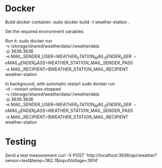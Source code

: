 # Docker
Build docker container:
sudo docker build -t weather-station .

Set the required environment variables

Run it:
sudo docker run \
-v /storage/shared/weatherdata/:/weatherdata \
-p 3636:3636 \
-e MAIL_SENDER_USER=$WEATHER_STATION_MAIL_SENDER_USER \
-e MAIL_SENDER_PASS=$WEATHER_STATION_MAIL_SENDER_PASS \
-e MAIL_RECIPIENT=$WEATHER_STATION_MAIL_RECIPIENT \
weather-station

In background, with automatic restart
sudo docker run \
-d --restart unless-stopped \
-v /storage/shared/weatherdata/:/weatherdata \
-p 3636:3636 \
-e MAIL_SENDER_USER=$WEATHER_STATION_MAIL_SENDER_USER \
-e MAIL_SENDER_PASS=$WEATHER_STATION_MAIL_SENDER_PASS \
-e MAIL_RECIPIENT=$WEATHER_STATION_MAIL_RECIPIENT \
weather-station

# Testing
Send a test measurement
curl -X POST 'http://localhost:3636/api/weather?sensor=test&temp=362.7&inputVoltage=3914'